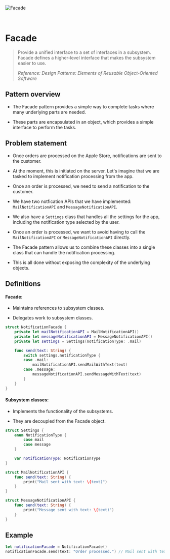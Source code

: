 ![Facade](https://github.com/user-attachments/assets/9b3ca4a3-ab1e-4a2f-828c-491282b6614c)

<br />

# Facade

> Provide a unified interface to a set of interfaces in a subsystem. Facade defines a higher-level interface that makes the subsystem easier to use.
>
> _Reference: Design Patterns: Elements of Reusable Object-Oriented Software_

## Pattern overview

- The Facade pattern provides a simple way to complete tasks where many underlying parts are needed.

- These parts are encapsulated in an object, which provides a simple interface to perform the tasks.

## Problem statement

- Once orders are processed on the Apple Store, notifications are sent to the customer.

- At the moment, this is initiated on the server. Let's imagine that we are tasked to implement notification processing from the app.

- Once an order is processed, we need to send a notification to the customer.

- We have two notfication APIs that we have implemented: `MailNotificationAPI` and `MessageNotificationAPI`.

- We also have a `Settings` class that handles all the settings for the app, including the notification type selected by the user.

- Once an order is processed, we want to avoid having to call the `MailNotificationAPI` or `MessageNotificationAPI` directly.

- The Facade pattern allows us to combine these classes into a single class that can handle the notification processing.

- This is all done without exposing the complexity of the underlying objects.

## Definitions

#### Facade:

- Maintains references to subsystem classes.

- Delegates work to subsystem classes.

```swift
struct NotificationFacade {
    private let mailNotificationAPI = MailNotificationAPI()
    private let messageNotificationAPI = MessageNotificationAPI()
    private let settings = Settings(notificationType: .mail)

    func send(text: String) {
        switch settings.notificationType {
        case .mail:
            mailNotificationAPI.sendMailWithText(text)
        case .message:
            messageNotificationAPI.sendMessageWithText(text)
        }
    }
}
```

#### Subsystem classes:

- Implements the functionality of the subsystems.

- They are decoupled from the Facade object.

```swift
struct Settings {
    enum NotificationType {
        case mail
        case message
    }

    var notificationType: NotificationType
}

struct MailNotificationAPI {
    func send(text: String) {
        print("Mail sent with text: \(text)")
    }
}

struct MessageNotificationAPI {
    func send(text: String) {
        print("Message sent with text: \(text)")
    }
}
```

## Example

```swift
let notificationFacade = NotificationFacade()
notificationFacade.send(text: "Order processed.") // Mail sent with text: Order processed.
```
